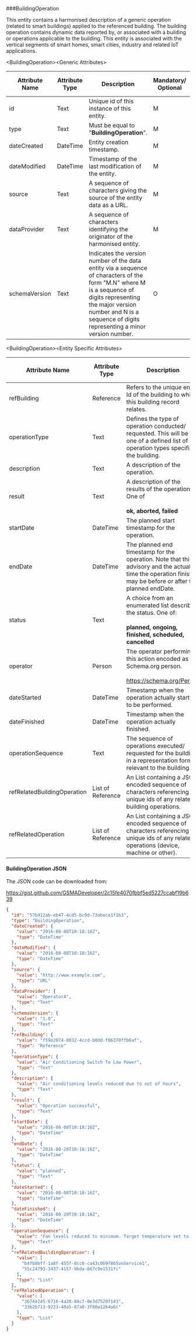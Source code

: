 ###BuildingOperation

This entity contains a harmonised description of a generic operation (related to smart buildings) applied to the referenced building. The building operation contains dynamic data reported by, or associated with a building or operations applicable to the building. This entity is associated with the vertical segments of smart homes, smart cities, industry and related IoT applications.

&lt;BuildingOperation&gt;&lt;Generic Attributes&gt;

| Attribute Name | Attribute Type | Description                                                                                                                                                                                                                             | Mandatory/ Optional | May be Null |
|----------------|----------------|-----------------------------------------------------------------------------------------------------------------------------------------------------------------------------------------------------------------------------------------|--------------------|-------------|
| id             | Text           | Unique id of this instance of this entity.                                                                                                                                                                                              | M                  | N           |
| type           | Text           | Must be equal to "**BuildingOperation**".                                                                                                                                                                                               | M                  | N           |
| dateCreated    | DateTime       | Entity creation timestamp.                                                                                                                                                                                                              | M                  | N           |
| dateModified   | DateTime       | Timestamp of the last modification of the entity.                                                                                                                                                                                       | M                  | Y           |
| source         | Text           | A sequence of characters giving the source of the entity data as a URL.                                                                                                                                                                 | M                  | Y           |
| dataProvider   | Text           | A sequence of characters identifying the originator of the harmonised entity.                                                                                                                                                           | M                  | Y           |
| schemaVersion  | Text           | Indicates the version number of the data entity via a sequence of characters of the form "M.N" where M is a sequence of digits representing the major version number and N is a sequence of digits representing a minor version number. | O                  | Y           |

&lt;BuildingOperation&gt;&lt;Entity Specific Attributes&gt;

| Attribute Name              | Attribute Type    | Description                                                                                                                                                    | Mandatory/ Optional | May be Null |
|-----------------------------|-------------------|----------------------------------------------------------------------------------------------------------------------------------------------------------------|--------------------|-------------|
| refBuilding                 | Reference         | Refers to the unique entity Id of the building to which this building record relates.                                                                          | M                  | N           |
| operationType               | Text              | Defines the type of operation conducted/ requested. This will be one of a defined list of operation types specific to the building.                            | O                  | Y           |
| description                 | Text              | A description of the operation.                                                                                                                                | O                  | Y           |
| result                      | Text              | A description of the results of the operation. One of                                                                                                          <br><br>**ok, aborted, failed**                                                                                                                                         | O                  | Y           |
| startDate                   | DateTime          | The planned start timestamp for the operation.                                                                                                                 | M                  | Y           |
| endDate                     | DateTime          | The planned end timestamp for the operation. Note that this is advisory and the actual time the operation finishes may be before or after the planned endDate. | M                  | Y           |
| status                      | Text              | A choice from an enumerated list describing the status. One of:                                                                                                <br><br> **planned, ongoing, finished, scheduled, cancelled**                                                                                                            | O                  | Y           |
| operator                    | Person            | The operator performing this action encoded as a Schema.org person.                                                                                            <br><br><https://schema.org/Person>                                                                                                                                     | O                  | Y           |
| dateStarted                 | DateTime          | Timestamp when the operation actually started to be performed.                                                                                                 | O                  | Y           |
| dateFinished                | DateTime          | Timestamp when the operation actually finished.                                                                                                                | O                  | Y           |
| operationSequence           | Text              | The sequence of operations executed/ requested for the building in a representation format relevant to the building.                                           | O                  | Y           |
| refRelatedBuildingOperation | List of Reference | An List containing a JSON encoded sequence of characters referencing the unique ids of any related building operations.                                        | O                  | Y           |
| refRelatedOperation         | List of Reference | An List containing a JSON encoded sequence of characters referencing the unique ids of any related operations (device, machine or other).                      | O                  | Y           |

#### BuildingOperation JSON

The JSON code can be downloaded from:

<https://gist.github.com/GSMADeveloper/2c15fe4070fbbf5ed5227ccabf19b639>
```json
{
  "id": "57b912ab-eb47-4cd5-bc9d-73abece1f1b3",
  "type": "BuildingOperation",
  "dateCreated": {
    "value": "2016-08-08T10:18:16Z",
    "type": "DateTime"
  },
  "dateModified": {
    "value": "2016-08-08T10:18:16Z",
    "type": "DateTime"
  },
  "source": {
    "value": "http://www.example.com",
    "type": "URL"
  },
  "dataProvider": {
    "value": "OperatorA",
    "type": "Text"
  },
  "schemaVersion": {
    "value": "1.0",
    "type": "Text"
  },
  "refBuilding": {
    "value": "f59e2074-0032-4ccd-b0dd-f06370ffb6af",
    "type": "Reference"
  },
  "operationType": {
    "value": "Air Conditioning Switch To Low Power",
    "type": "Text"
  },
  "description": {
    "value": "Air conditioning levels reduced due to out of hours",
    "type": "Text"
  },
  "result": {
    "value": "Operation successful",
    "type": "Text"
  },
  "startDate": {
    "value": "2016-08-08T10:18:16Z",
    "type": "DateTime"
  },
  "endDate": {
    "value": "2016-08-20T10:18:16Z",
    "type": "DateTime"
  },
  "status": {
    "value": "planned",
    "type": "Text"
  },
  "dateStarted": {
    "value": "2016-08-08T10:18:16Z",
    "type": "DateTime"
  },
  "dateFinished": {
    "value": "2016-08-20T10:18:16Z",
    "type": "DateTime"
  },
  "operationSequence": {
    "value": "Fan levels reduced to minimum. Target temperature set to 24 degrees Celsius. ",
    "type": "Text"
  },
  "refRelatedBuildingOperation": {
    "value": [
      "b4fb8bff-1a8f-455f-8cc0-ca43c069f865onService1",
      "55c24793-3437-4157-9bda-667c9e1531fc"
    ],
    "type": "List"
  },
  "refRelatedOperation": {
    "value": [
      "36744245-6716-4a28-84c7-0e3d7520f143",
      "33b2b713-9223-40a5-87a0-3f80a1264a6c"
    ],
    "type": "List"
  }
}
```
